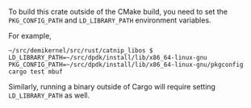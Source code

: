To build this crate outside of the CMake build, you need to set the `PKG_CONFIG_PATH` and `LD_LIBRARY_PATH` environment variables.

For example,
```
~/src/demikernel/src/rust/catnip_libos $ LD_LIBRARY_PATH=~/src/dpdk/install/lib/x86_64-linux-gnu PKG_CONFIG_PATH=~/src/dpdk/install/lib/x86_64-linux-gnu/pkgconfig cargo test mbuf
```

Similarly, running a binary outside of Cargo will require setting `LD_LIBRARY_PATH` as well.
